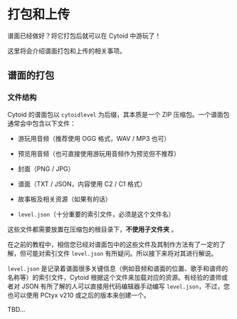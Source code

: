 # 打包和上传

<!-- Autjor: 冰糖酱-BillZhou233 a.k.a 贵阳市非官方客服娘 -->

谱面已经做好？将它打包后就可以在 Cytoid 中游玩了！

这里将会介绍谱面打包和上传的相关事项。

## 谱面的打包

### 文件结构

Cytoid 的谱面包以 `cytoidlevel` 为后缀，其本质是一个 ZIP 压缩包。一个谱面包通常会中包含以下文件：

- 游玩用音频（推荐使用 OGG 格式，WAV / MP3 也可）

- 预览用音频（也可直接使用游玩用音频作为预览但不推荐）

- 封面（PNG / JPG）

- 谱面（TXT / JSON，内容使用 C2 / C1 格式）

- 故事板及相关资源（如果有的话）

- `level.json`（十分重要的索引文件，必须是这个文件名）

这些文件都需要放置在压缩包的根目录下，__不使用子文件夹__ 。

在之前的教程中，相信您已经对谱面包中的这些文件及其制作方法有了一定的了解，但可能对索引文件 `level.json` 有所疑问。所以接下来将对其进行解说。

`level.json` 是记录着谱面很多关键信息（例如音频和谱面的位置、歌手和谱师的名称等）的索引文件，Cytoid 根据这个文件来加载对应的资源。有经验的谱师或者对 JSON 有所了解的人可以直接用代码编辑器手动编写 `level.json`，不过，您也可以使用 PCtyx v210 或之后的版本来创建一个。

TBD...